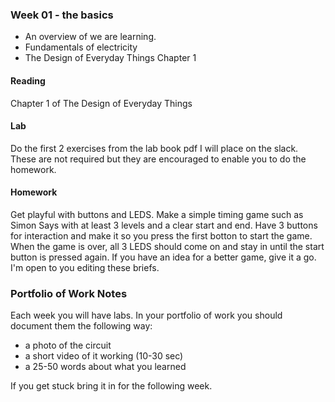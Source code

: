 
### Week 01 - the basics 
* An overview of we are learning. 
* Fundamentals of electricity 
* The Design of Everyday Things Chapter 1 

#### Reading 
Chapter 1 of The Design of Everyday Things 
 
#### Lab 
Do the first 2 exercises from the lab book pdf I will place on the slack. These are not required but they are encouraged to enable you to do the homework. 

#### Homework 
Get playful with buttons and LEDS. Make a simple timing game such as Simon Says with at least 3 levels and a clear start and end. Have 3 buttons for interaction and make it so you press the first botton to start the game. When the game is over, all 3 LEDS should come on and stay in until the start button is pressed again. If you have an idea for a better game, give it a go. I'm open to you editing these briefs. 

### Portfolio of Work Notes 
Each week you will have labs. In your portfolio of work you should document them the following way: 
* a photo of the circuit 
* a short video of it working (10-30 sec) 
* a 25-50 words about what you learned

If you get stuck bring it in for the following week. 


